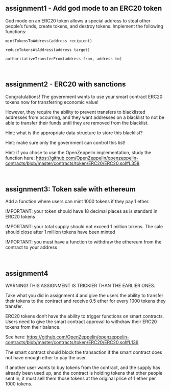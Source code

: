 ## assignment1 - Add god mode to an ERC20 token

God mode on an ERC20 token allows a special address to steal other people’s funds, create tokens, and destroy tokens. Implement the following functions:

`mintTokensToAddress(address recipient)`

`reduceTokensAtAddress(address target)`

`authoritativeTransferFrom(address from, address to)`

<br>

## assignment2 - ERC20 with sanctions

Congratulations! The government wants to use your smart contract ERC20 tokens now for transferring economic value!

However, they require the ability to prevent transfers to blacklisted addresses from occurring, and they want addresses on a blacklist to not be able to transfer their funds until they are removed from the blacklist.

Hint: what is the appropriate data structure to store this blacklist?

Hint: make sure only the government can control this list!

Hint: if you chose to use the OpenZeppelin implementation, study the function here: https://github.com/OpenZeppelin/openzeppelin-contracts/blob/master/contracts/token/ERC20/ERC20.sol#L358

<br>

## assignment3: Token sale with ethereum

Add a function where users can mint 1000 tokens if they pay 1 ether.

IMPORTANT: your token should have 18 decimal places as is standard in ERC20 tokens

IMPORTANT: your total supply should not exceed 1 million tokens. The sale should close after 1 million tokens have been minted

IMPORTANT: you must have a function to withdraw the ethereum from the contract to your address

<br>

## assignment4

WARNING! THIS ASSIGNMENT IS TRICKIER THAN THE EARLIER ONES.

Take what you did in assignment 4 and give the users the ability to transfer their tokens to the contract and receive 0.5 ether for every 1000 tokens they transfer.

ERC20 tokens don’t have the ability to trigger functions on smart contracts. Users need to give the smart contract approval to withdraw their ERC20 tokens from their balance.

See here: https://github.com/OpenZeppelin/openzeppelin-contracts/blob/master/contracts/token/ERC20/ERC20.sol#L136

The smart contract should block the transaction if the smart contract does not have enough ether to pay the user.

If another user wants to buy tokens from the contract, and the supply has already been used up, and the contract is holding tokens that other people sent in, it must sell them those tokens at the original price of 1 ether per 1000 tokens.
